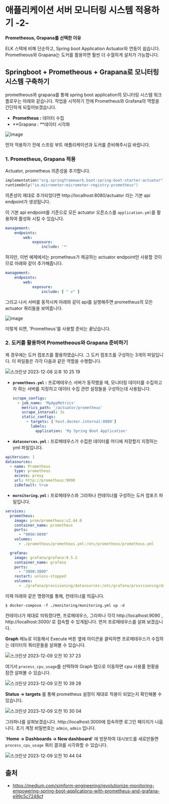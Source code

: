 # 애플리케이션 서버 모니터링 시스템 적용하기 -2-

**Prometheous, Grapana를 선택한 이유**

ELK 스택에 비해 단순하고, Spring boot Application Actuator와 연동이 쉽습니다. Prometheous와 Grapana는 도커를 활용하면 훨씬 더 수월하게 설치가 가능합니다.

## Springboot + Prometheous + Grapana로 모니터링 시스템 구축하기

prometheous와 grapana를 통해 spring boot application의 모니터링 시스템 워크플로우는 아래와 같습니다. 작업을 시작하기 전에 Prometheus와 Grafana의 역할을 간단하게 되짚어보겠습니다.

- **Prometheus :** 데이터 수집
- **Grapana : **데이터 시각화

![image](https://github.com/f-lab-edu/payment-lab/assets/81374655/142f28e6-2205-4006-83d9-db2a1e6abbc7)

먼저 적용하기 전에 스프링 부트 애플리케이션과 도커를 준비해주시길 바랍니다.

### 1. Prometheus, Grapana 적용

Actuator, prometheus 의존성을 추가합니다.

```kotlin
implementation("org.springframework.boot:spring-boot-starter-actuator")
runtimeOnly("io.micrometer:micrometer-registry-prometheus")
```

의존성이 제대로 추가되었다면 http://localhost:8080/actuator 라는 기본 api endpoint가 생성됩니다.

이 기본 api endpoint를 기준으로 모든 actuator 오픈소스를 `application.yml`를 활용하여 활성화 시킬 수 있습니다.

```yaml
management:
    endpoints:
        web:
            exposure:
                include: '*'
```

하지만, 이번 예제에서는 prometheus가 제공하는 actuator endpoint만 사용할 것이므로 아래와 같이 추가해줍니다.

```yaml
management:
    endpoints:
        web:
            exposure:
                include: [ " v" ]
```

그리고 나서 서버를 동작시켜 아래와 같이 api를 실행해주면 prometheus의 모든 actuator 쿼리들을 보여줍니다.

![image](https://github.com/f-lab-edu/payment-lab/assets/81374655/5e2d559b-b0d0-41af-a345-3becdf34edce)

이렇게 되면, 'Prometheus'를 사용할 준비는 끝났습니다.

### 2. 도커를 활용하여 Prometheous와 Grapana 준비하기

제 경우에는 도커 컴포즈를 활용하였습니다. 그 도커 컴포즈를 구성하는 3개의 파일입니다. 이 파일들은 각각 다음과 같은 역할을 수행합니다.

![스크린샷 2023-12-08 오후 10 25 19](https://github.com/wanniDev/TIL_collection/assets/81374655/ee26136e-0750-4ecd-a360-d2aadda799e4)

- **`prometheus.yml` :** 프로메테우스 서버가 동작했을 때, 모니터링 데이터를 수집하고자 하는 서버를 지정하고 데이터 수집 관련 설정들을 구성하는데 사용됩니다.

  ```yaml
  scrape_configs:
    - job_name: 'MyAppMetrics'
      metrics_path: '/actuator/prometheus'
      scrape_interval: 3s
      static_configs:
        - targets: ['host.docker.internal:8080']
          labels:
            application: 'My Spring Boot Application'
  ```

-  **`datasources.yml` :** 프로메테우스가 수집한 데이터를 어디에 저장할지 지정하는 yml 파일입니다.

  ```yaml
  apiVersion: 1
  datasources:
    - name: Prometheus
      type: prometheus
      access: proxy
      url: http://prometheus:9090
      isDefault: true
  ```

-  **`mornitoring.yml` :** 프로메테우스와 그라파나 컨테이너를 구성하는 도커 컴포즈 파일입니다.

  ```yaml
  services:
    prometheus:
      image: prom/prometheus:v2.44.0
      container_name: prometheus
      ports:
        - "9090:9090"
      volumes:
        - ./prometheus/prometheus.yml:/etc/prometheus/prometheus.yml
  
    grafana:
      image: grafana/grafana:9.5.2
      container_name: grafana
      ports:
        - "3000:3000"
      restart: unless-stopped
      volumes:
        - ./grafana/provisioning/datasources:/etc/grafana/provisioning/datasources
  ```

이제 아래와 같은 명령어를 통해, 컨테이너를 띄웁니다.

```shell
$ docker-compose -f ./monitoring/monitoring.yml up -d
```

컨테이너가 제대로 띄워졌다면, 프로메테우스, 그라파나 각각 http://localhost:9090 , http://localhost:3000/ 로 접속할 수 있게됩니다. 먼저 프로메테우스를 살펴 보겠습니다.

**Graph** 메뉴로 이동해서 Execute 버튼 옆에 아이콘을 클릭하면 프로메테우스가 수집하는 데이터의 쿼리문들을 살펴볼 수 있습니다.

![스크린샷 2023-12-09 오전 10 37 23](https://github.com/payments-laboratory/payments-lab-front/assets/81374655/cdb946f4-89f3-4deb-b758-9d7674a90994)

여기서 `process_cpu_usage`를 선택하여 Graph 탭으로 이동하면 cpu 사용률 현황을 잠깐 살펴볼 수 있습니다.

![스크린샷 2023-12-09 오전 10 39 28](https://github.com/payments-laboratory/payments-lab-front/assets/81374655/30c3f813-8a44-4644-b905-8122a8d58674)

**Status -> targets** 를 통해 prometheus 설정이 제대로 적용이 되었는지 확인해볼 수 있습니다.

![스크린샷 2023-12-09 오전 10 30 04](https://github.com/payments-laboratory/payments-lab-api/assets/81374655/12ffd30d-d49f-427a-aa1c-957ca665f7c8)

그라파나를 살펴보겠습니다. http://localhost:3000에 접속하면 로그인 페이지가 나옵니다. 초기 계정 비밀번호는 `admin`, `admin` 입니다.

'**Home -> Dashboards -> New dashboard**' 에 방문하여 대시보드를 새로만들면 `process_cpu_usage` 쿼리 결과를 시각화할 수 있습니다.

![스크린샷 2023-12-09 오전 10 44 04](https://github.com/payments-laboratory/payments-lab-front/assets/81374655/c1348587-b634-4f6a-9275-8702546c5b23)

## 출처

- https://medium.com/simform-engineering/revolutionize-monitoring-empowering-spring-boot-applications-with-prometheus-and-grafana-e99c5c7248cf